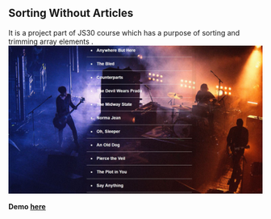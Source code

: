 ## Sorting Without Articles

It is a project part of JS30 course which has a purpose of sorting and trimming array elements .
![alt text](https://github.com/bilgedemirkaya/JS-30/blob/main/17%20Sort%20Without%20Articles/banded.JPG)


**Demo [here](https://bilgedemirkaya.github.io/JS-30/17%20Sort%20Without%20Articles/index.html)**

